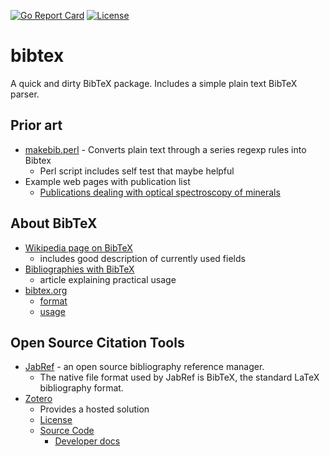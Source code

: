 [![Go Report Card](http://goreportcard.com/badge/rsdoiel/prettyxml)](http://goreportcard.com/report/rsdoiel/prettyxml)
[![License](https://img.shields.io/badge/License-BSD%203--Clause-blue.svg)](https://opensource.org/licenses/BSD-3-Clause)


# bibtex

A quick and dirty BibTeX package. Includes a simple plain text BibTeX parser.

## Prior art

+ [makebib.perl](http://www.snowelm.com/~t/doc/tips/makebib.perl) - Converts plain text through a series regexp rules into Bibtex
  + Perl script includes self test that maybe helpful 
+ Example web pages with publication list
    + [Publications dealing with optical spectroscopy of minerals](http://minerals.gps.caltech.edu/mineralogy/Publications/CV_spectra.html)

## About BibTeX

+ [Wikipedia page on BibTeX](https://en.m.wikipedia.org/wiki/BibTeX) 
    + includes good description of currently used fields
+ [Bibliographies with BibTeX](https://getpocket.com/a/read/98701243)
    + article explaining practical usage
+ [bibtex.org](http://www.bibtex.org/)
    + [format](http://www.bibtex.org/Format/)
    + [usage](http://www.bibtex.org/Using/)

## Open Source Citation Tools

+ [JabRef](http://www.jabref.org/) - an open source bibliography reference manager. 
    + The native file format used by JabRef is BibTeX, the standard LaTeX bibliography format. 
+ [Zotero](https://www.zotero.org/)
    + Provides a hosted solution
    + [License](https://www.zotero.org/support/licensing) 
    + [Source Code](https://www.zotero.org/support/dev/source_code)
        + [Developer docs](https://www.zotero.org/support/dev/client_coding)

